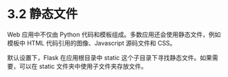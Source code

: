 # 3.2 静态文件

Web 应用中不仅由 Python 代码和模板组成。多数应用还会使用静态文件，例如模板中 HTML 代码引用的图像、Javascript 源码文件和 CSS。

默认设置下，Flask 在应用根目录中 static 这个子目录下寻找静态文件。如果需要，可以在 static 文件夹中使用子文件夹存放文件。



